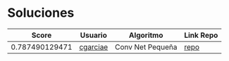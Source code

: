 # Soluciones
| Score | Usuario |	Algoritmo | Link Repo |
| - | - | - | - |
| 0.787490129471 | [cgarciae](https://github.com/cgarciae) | Conv Net Pequeña | [repo](https://github.com/cgarciae/supervised-avanzado-german-traffic-signs/tree/feature/solucion-basica) |
